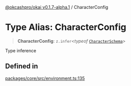[@okcashpro/okai v0.1.7-alpha.1](../index.md) / CharacterConfig

# Type Alias: CharacterConfig

> **CharacterConfig**: `z.infer`\<*typeof* [`CharacterSchema`](../variables/CharacterSchema.md)\>

Type inference

## Defined in

[packages/core/src/environment.ts:135](https://github.com/okcashpro/okai/blob/main/packages/core/src/environment.ts#L135)
